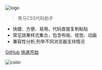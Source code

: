 ![logo](https://wpimg.wallstcn.com/98d033e6-8da0-49b5-afe6-f491f4cd3348.png ':no-zoom')

> 黑马CSS代码助手

- 快捷、方便、易用，代码直接复制粘贴
- 常见效果样式集合，包含布局、视觉、动画
- 兼容性分析,列举不同浏览器支持情况

[GitHub](https://github.com/itheima2017/css-quick-manual ":target=_blank")
[快速开始](README.md)

<!-- ![color](#00b887) -->

<!-- 背景图片 -->

<!-- ![](_media/bg.png) -->

<!-- 背景色 -->

![color](#f0f0f0)
